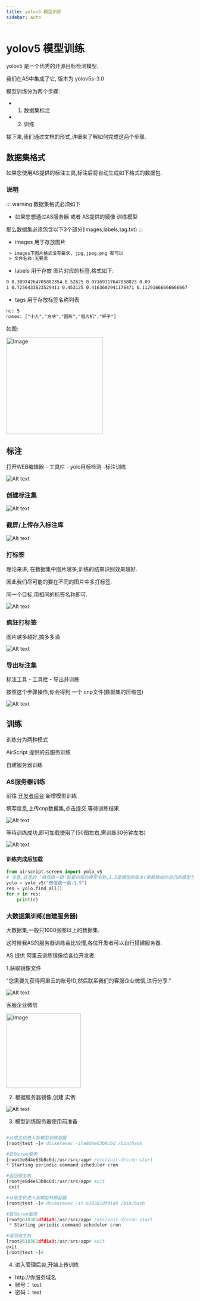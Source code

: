 ```yaml
---
title: yolov5 模型训练
sidebar: auto
---
```


# yolov5 模型训练

yolov5 是一个优秀的开源目标检测模型.

我们在AS中集成了它, 版本为  yolov5s-3.0

模型训练分为两个步骤:

- 1. 数据集标注

- 2. 训练

接下来,我们通过文档的形式,详细来了解如何完成这两个步骤.

## 数据集格式

如果您使用AS提供的标注工具,标注后将自动生成如下格式的数据包.

### 说明



::: warning 数据集格式必须如下
- 如果您想通过AS服务器 或者 AS提供的镜像 训练模型

那么数据集必须包含以下3个部分(images,labels,tag.txt)
:::

 - images  用于存放图片
```txt
 > images下图片格式没有要求, jpg,jpeg,png 都可以
 > 文件名称:无要求
```
 - labels 用于存放 图片对应的标签,格式如下:
 ```txt
0 0.30974264705882354 0.52625 0.07169117647058823 0.09
1 0.7256433823529411 0.453125 0.4163602941176471 0.11291666666666667
 ```
 - tags 用于存放标签名称列表
 ```txt
nc: 5
names: ["小人","方块","圆形","唱片机","杯子"]
 ```

如图:

 <img src="./image-3.png" alt="Image" style="width: 260px; height: auto;">


## 标注

打开WEB编辑器 - 工具栏 - yolo目标检测 -标注训练

![Alt text](image-1.png)

### 创建标注集

![Alt text](image.png)

### 截屏/上传存入标注库

![Alt text](image-2.png)

### 打标签

理论来讲,
在数据集中图片越多,训练的结果识别效果越好.

因此我们尽可能的要在不同的图片中多打标签.

同一个目标,用相同的标签名称即可.

![Alt text](image-4.png)

### 疯狂打标签

图片越多越好,搞多多滴

![Alt text](image-5.png)

### 导出标注集

标注工具 - 工具栏 - 导出并训练

按照这个步骤操作,你会得到 一个 cnp文件(数据集的压缩包)

![Alt text](image-7.png)


## 训练

训练分为两种模式

AirScript 提供的云服务训练

自建服务器训练

### AS服务器训练

前往 [开发者后台](http://py.airscript.cn/admin/model/list/create) 新增模型训练

填写信息,上传cnp数据集,点击提交.等待训练结果.

![Alt text](image-8.png)

等待训练成功,即可加载使用了(50图左右,需训练30分钟左右)

![Alt text](image-9.png)

#### 训练完成后加载

```python
from airscript.screen import yolo_v5
# 注意,这里的 ‘微信跳一跳’就是训练的模型名称,1.5是模型的版本(需替换成你自己的模型与版本)
yolo = yolo_v5("微信跳一跳:1.5")
res = yolo.find_all()
for r in res:
    print(r)
```

### 大数据集训练(自建服务器)

大数据集,一般只1000张图以上的数据集.

这时候我AS的服务器训练会比较慢,各位开发者可以自行搭建服务器.

AS 提供 阿里云训练镜像给各位开发者.

1.获取镜像文件

"您需要先获得阿里云的账号ID,然后联系我们的客服企业微信,进行分享."

![Alt text](image-11.png)

客服企业微信

<img src="./image-10.png" alt="Image" style="width: 200px; height: auto;">

2. 根据服务器镜像,创建 实例.

![Alt text](image-12.png)

3. 模型训练服务器使用前准备

 ``` python

#从宿主机进入到模型训练容器
[root@test ~]# dockerexec -ite8d4e63b8c6d /bin/bash

#启动cron服务
[root@e8d4e63b8c6d:/usr/src/app# /etc/init.d/cron start
* Starting periodic command scheduler cron

 #返回宿主机
[root@e8d4e63b8c6d:/usr/src/app# exit
  exit

#从宿主机进入到模型转换容器
 [root@test ~]# dockerexec -it 618381dfd1a9 /bin/bash

 #启动cron服务
 [root@618381dfd1a9:/usr/src/app# /etc/init.d/cron start
  * Starting periodic command scheduler cron

 #返回宿主机
 [root@618381dfd1a9:/usr/src/app# exit
 exit
 [root@test ~]#
 ```

4. 进入管理后台,开始上传训练
- http://你服务域名
-  账号：  test
-  密码：  test

